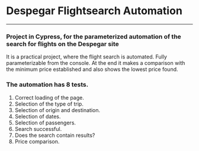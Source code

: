 # Despegar Flightsearch Automation
***
### Project in Cypress, for the parameterized automation of the search for flights on the Despegar site

It is a practical project, where the flight search is automated. Fully parameterizable from the console.
At the end it makes a comparison with the minimum price established and also shows the lowest price found.

### The automation has 8 tests.
1. Correct loading of the page.
2. Selection of the type of trip.
3. Selection of origin and destination.
4. Selection of dates.
5. Selection of passengers.
6. Search successful.
7. Does the search contain results?
8. Price comparison.



